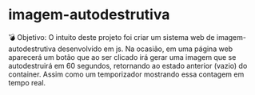# imagem-autodestrutiva
💣 Objetivo: O intuito deste projeto foi criar um sistema web de imagem-autodestrutiva desenvolvido em js. Na ocasião, em uma página web aparecerá um botão que ao ser clicado irá gerar uma imagem que se autodestruirá em 60 segundos, retornando ao estado anterior (vazio) do container. Assim como um temporizador mostrando essa contagem em tempo real.
